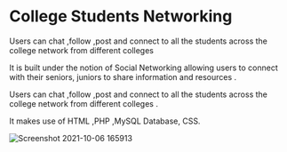 # College Students Networking
Users can chat ,follow ,post and connect to all the students across the college network from different colleges

It is built under the notion of Social Networking allowing users to connect with their seniors, juniors to share information and resources .

Users can chat ,follow ,post and connect to all the students across the college network from different colleges .

It makes use of HTML ,PHP ,MySQL Database, CSS.

![Screenshot 2021-10-06 165913](https://user-images.githubusercontent.com/86523985/147193818-930aefb3-2437-4687-b52c-5587b68c4883.png)

